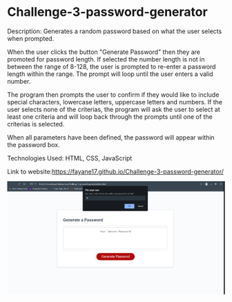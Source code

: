 # Challenge-3-password-generator

Description: Generates a random password based on what the user selects when prompted.

When the user clicks the button "Generate Password" then they are promoted for password length. If selected the number length is not in between the range of 8-128, the user is prompted to re-enter a password length within the range. The prompt will loop until the user enters a valid number.

The program then prompts the user to confirm if they would like to include special characters, lowercase letters, uppercase letters and numbers. If the user selects none of the criterias, the program will ask the user to select at least one criteria and will loop back through the prompts until one of the criterias is selected.

When all parameters have been defined, the password will appear within the password box.

Technologies Used: HTML, CSS, JavaScript

Link to website:https://fayane17.github.io/Challenge-3-password-generator/

<img src="Screenshot 2022-11-27 225329.png">
